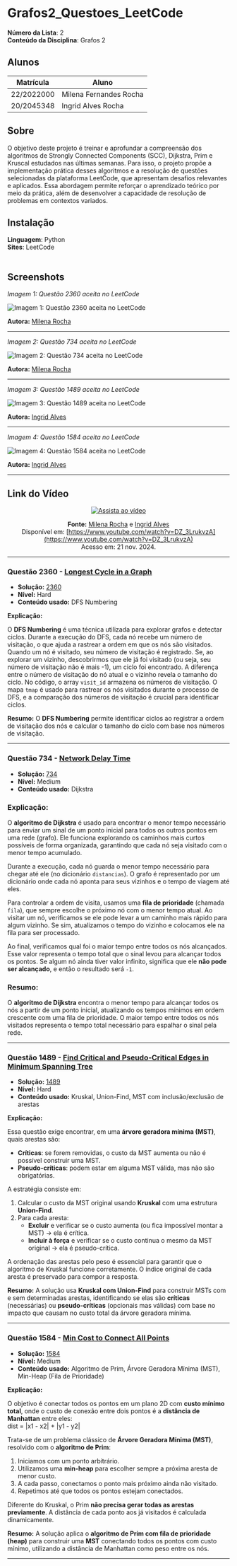 # Grafos2_Questoes_LeetCode

**Número da Lista**: 2<br>
**Conteúdo da Disciplina**: Grafos 2<br>

## Alunos
|Matrícula | Aluno |
| -- | -- |
| 22/2022000 |  Milena Fernandes Rocha |
| 20/2045348  |  Ingrid Alves Rocha |

## Sobre 
O objetivo deste projeto é treinar e aprofundar a compreensão dos algoritmos de Strongly Connected Components (SCC), Dijkstra, Prim e Kruscal estudados nas últimas semanas. Para isso, o projeto propõe a implementação prática desses algoritmos e a resolução de questões selecionadas da plataforma LeetCode, que apresentam desafios relevantes e aplicados. Essa abordagem permite reforçar o aprendizado teórico por meio da prática, além de desenvolver a capacidade de resolução de problemas em contextos variados.

## Instalação 
**Linguagem**: Python<br>
**Sites**: LeetCode<br>
<br>


## Screenshots

*Imagem 1: Questão 2360 aceita no LeetCode*  

![Imagem 1: Questão 2360 aceita no LeetCode](./screenshots/2360.png)

**Autora:** [Milena Rocha](https://github.com/MilenaFRocha)

---

*Imagem 2: Questão 734 aceita no LeetCode*  

![Imagem 2: Questão 734 aceita no LeetCode](./screenshots/734.png)

**Autora:** [Milena Rocha](https://github.com/MilenaFRocha)  

---

*Imagem 3: Questão 1489 aceita no LeetCode*  

![Imagem 3: Questão 1489 aceita no LeetCode](./screenshots/Questao_Kruscal_1489.png)

**Autora:** [Ingrid Alves](https://github.com/alvesingrid)  

---

*Imagem 4: Questão 1584 aceita no LeetCode*  

![Imagem 4: Questão 1584 aceita no LeetCode](./screenshots/Questao_Prim_1584.png)

**Autora:** [Ingrid Alves](https://github.com/alvesingrid) 


---


## Link do Vídeo

<div align="center">

[![Assista ao vídeo](https://img.youtube.com/vi/DZ_3LrukvzA/0.jpg)](https://www.youtube.com/watch?v=DZ_3LrukvzA)

**Fonte:** [Milena Rocha](https://github.com/milenafrocha) e [Ingrid Alves](https://github.com/alvesingrid)  
Disponível em: [https://www.youtube.com/watch?v=DZ_3LrukvzA](https://www.youtube.com/watch?v=DZ_3LrukvzA)  
Acesso em: 21 nov. 2024.

</div>

---

### Questão 2360 - [Longest Cycle in a Graph](https://leetcode.com/problems/longest-cycle-in-a-graph/description/)

* **Solução:** [2360](./Questoes/2360.py)
* **Nível:** Hard
* **Conteúdo usado:** DFS Numbering

**Explicação:**

O **DFS Numbering** é uma técnica utilizada para explorar grafos e detectar ciclos. Durante a execução do DFS, cada nó recebe um número de visitação, o que ajuda a rastrear a ordem em que os nós são visitados.
Quando um nó é visitado, seu número de visitação é registrado. Se, ao explorar um vizinho, descobrirmos que ele já foi visitado (ou seja, seu número de visitação não é mais -1), um ciclo foi encontrado. A diferença entre o número de visitação do nó atual e o vizinho revela o tamanho do ciclo.
No código, o array `visit_id` armazena os números de visitação. O mapa `tmap` é usado para rastrear os nós visitados durante o processo de DFS, e a comparação dos números de visitação é crucial para identificar ciclos.

**Resumo:** O **DFS Numbering** permite identificar ciclos ao registrar a ordem de visitação dos nós e calcular o tamanho do ciclo com base nos números de visitação.

---

### Questão 734 - [Network Delay Time](https://leetcode.com/problems/network-delay-time/)

* **Solução:** [734](./Questoes/734.py)
* **Nível:** Medium
* **Conteúdo usado:** Dijkstra

### **Explicação:**

O **algoritmo de Dijkstra** é usado para encontrar o menor tempo necessário para enviar um sinal de um ponto inicial para todos os outros pontos em uma rede (grafo). Ele funciona explorando os caminhos mais curtos possíveis de forma organizada, garantindo que cada nó seja visitado com o menor tempo acumulado.

Durante a execução, cada nó guarda o menor tempo necessário para chegar até ele (no dicionário `distancias`). O grafo é representado por um dicionário onde cada nó aponta para seus vizinhos e o tempo de viagem até eles.

Para controlar a ordem de visita, usamos uma **fila de prioridade** (chamada `fila`), que sempre escolhe o próximo nó com o menor tempo atual. Ao visitar um nó, verificamos se ele pode levar a um caminho mais rápido para algum vizinho. Se sim, atualizamos o tempo do vizinho e colocamos ele na fila para ser processado.

Ao final, verificamos qual foi o maior tempo entre todos os nós alcançados. Esse valor representa o tempo total que o sinal levou para alcançar todos os pontos. Se algum nó ainda tiver valor infinito, significa que ele **não pode ser alcançado**, e então o resultado será `-1`.


### **Resumo:**

O **algoritmo de Dijkstra** encontra o menor tempo para alcançar todos os nós a partir de um ponto inicial, atualizando os tempos mínimos em ordem crescente com uma fila de prioridade. O maior tempo entre todos os nós visitados representa o tempo total necessário para espalhar o sinal pela rede.



---

### Questão 1489 - [Find Critical and Pseudo-Critical Edges in Minimum Spanning Tree](https://leetcode.com/problems/find-critical-and-pseudo-critical-edges-in-minimum-spanning-tree/)

* **Solução:** [1489](./Questoes/Questao_Kruscal_1489.py)  
* **Nível:** Hard  
* **Conteúdo usado:** Kruskal, Union-Find, MST com inclusão/exclusão de arestas

**Explicação:**

Essa questão exige encontrar, em uma **árvore geradora mínima (MST)**, quais arestas são:

- **Críticas**: se forem removidas, o custo da MST aumenta ou não é possível construir uma MST.
- **Pseudo-críticas**: podem estar em alguma MST válida, mas não são obrigatórias.

A estratégia consiste em:
1. Calcular o custo da MST original usando **Kruskal** com uma estrutura **Union-Find**.
2. Para cada aresta:
   - **Excluir** e verificar se o custo aumenta (ou fica impossível montar a MST) → ela é crítica.
   - **Incluir à força** e verificar se o custo continua o mesmo da MST original → ela é pseudo-crítica.

A ordenação das arestas pelo peso é essencial para garantir que o algoritmo de Kruskal funcione corretamente. O índice original de cada aresta é preservado para compor a resposta.

**Resumo:** A solução usa **Kruskal com Union-Find** para construir MSTs com e sem determinadas arestas, identificando se elas são **críticas** (necessárias) ou **pseudo-críticas** (opcionais mas válidas) com base no impacto que causam no custo total da árvore geradora mínima.

---

### Questão 1584 - [Min Cost to Connect All Points](https://leetcode.com/problems/min-cost-to-connect-all-points/)

* **Solução:** [1584](./Questoes/Questao_Prim_1584.py)  
* **Nível:** Medium  
* **Conteúdo usado:** Algoritmo de Prim, Árvore Geradora Mínima (MST), Min-Heap (Fila de Prioridade)

**Explicação:**

O objetivo é conectar todos os pontos em um plano 2D com **custo mínimo total**, onde o custo de conexão entre dois pontos é a **distância de Manhattan** entre eles:  
dist = |x1 - x2| + |y1 - y2|

Trata-se de um problema clássico de **Árvore Geradora Mínima (MST)**, resolvido com o **algoritmo de Prim**:

1. Iniciamos com um ponto arbitrário.
2. Utilizamos uma **min-heap** para escolher sempre a próxima aresta de menor custo.
3. A cada passo, conectamos o ponto mais próximo ainda não visitado.
4. Repetimos até que todos os pontos estejam conectados.

Diferente do Kruskal, o Prim **não precisa gerar todas as arestas previamente**. A distância de cada ponto aos já visitados é calculada dinamicamente.

**Resumo:** A solução aplica o **algoritmo de Prim com fila de prioridade (heap)** para construir uma **MST** conectando todos os pontos com custo mínimo, utilizando a distância de Manhattan como peso entre os nós.

---





